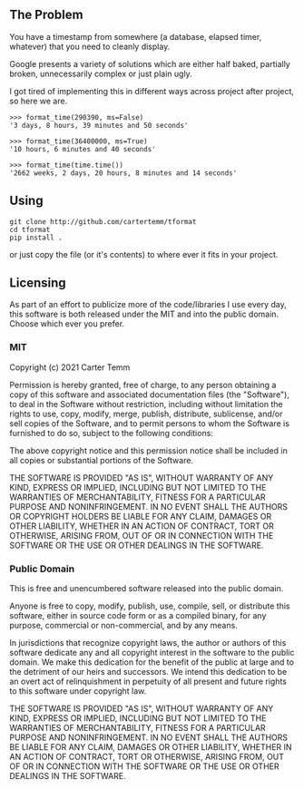 ## The Problem

You have a timestamp from somewhere (a database, elapsed timer, whatever) that you need to cleanly display.

Google presents a variety of solutions which are either half baked, partially broken, unnecessarily complex or just plain ugly.

I got tired of implementing this in different ways across project after project, so here we are.

```
>>> format_time(290390, ms=False)
'3 days, 8 hours, 39 minutes and 50 seconds'

>>> format_time(36400000, ms=True)
'10 hours, 6 minutes and 40 seconds'

>>> format_time(time.time())
'2662 weeks, 2 days, 20 hours, 8 minutes and 14 seconds'
```

## Using

```
git clone http://github.com/cartertemm/tformat
cd tformat
pip install .
```

or just copy the file (or it's contents) to where ever it fits in your project.

## Licensing

As part of an effort to publicize more of the code/libraries I use every day, this software is both released under the MIT and into the public domain.
Choose which ever you prefer.

### MIT

Copyright (c) 2021 Carter Temm

Permission is hereby granted, free of charge, to any person obtaining a copy
of this software and associated documentation files (the "Software"), to deal
in the Software without restriction, including without limitation the rights
to use, copy, modify, merge, publish, distribute, sublicense, and/or sell
copies of the Software, and to permit persons to whom the Software is
furnished to do so, subject to the following conditions:

The above copyright notice and this permission notice shall be included in all
copies or substantial portions of the Software.

THE SOFTWARE IS PROVIDED "AS IS", WITHOUT WARRANTY OF ANY KIND, EXPRESS OR
IMPLIED, INCLUDING BUT NOT LIMITED TO THE WARRANTIES OF MERCHANTABILITY,
FITNESS FOR A PARTICULAR PURPOSE AND NONINFRINGEMENT. IN NO EVENT SHALL THE
AUTHORS OR COPYRIGHT HOLDERS BE LIABLE FOR ANY CLAIM, DAMAGES OR OTHER
LIABILITY, WHETHER IN AN ACTION OF CONTRACT, TORT OR OTHERWISE, ARISING FROM,
OUT OF OR IN CONNECTION WITH THE SOFTWARE OR THE USE OR OTHER DEALINGS IN THE
SOFTWARE.

### Public Domain

This is free and unencumbered software released into the public domain.

Anyone is free to copy, modify, publish, use, compile, sell, or
distribute this software, either in source code form or as a compiled
binary, for any purpose, commercial or non-commercial, and by any
means.

In jurisdictions that recognize copyright laws, the author or authors
of this software dedicate any and all copyright interest in the
software to the public domain. We make this dedication for the benefit
of the public at large and to the detriment of our heirs and
successors. We intend this dedication to be an overt act of
relinquishment in perpetuity of all present and future rights to this
software under copyright law.

THE SOFTWARE IS PROVIDED "AS IS", WITHOUT WARRANTY OF ANY KIND,
EXPRESS OR IMPLIED, INCLUDING BUT NOT LIMITED TO THE WARRANTIES OF
MERCHANTABILITY, FITNESS FOR A PARTICULAR PURPOSE AND NONINFRINGEMENT.
IN NO EVENT SHALL THE AUTHORS BE LIABLE FOR ANY CLAIM, DAMAGES OR
OTHER LIABILITY, WHETHER IN AN ACTION OF CONTRACT, TORT OR OTHERWISE,
ARISING FROM, OUT OF OR IN CONNECTION WITH THE SOFTWARE OR THE USE OR
OTHER DEALINGS IN THE SOFTWARE.
